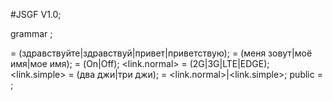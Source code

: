 #JSGF V1.0;

grammar ;

<greet> = (здравствуйте|здравствуй|привет|приветствую);
<represent> = (меня зовут|моё имя|мое имя);
<status> = (On|Off);
<link.normal> = (2G|3G|LTE|EDGE);
<link.simple> = (два джи|три джи);
<links> = <link.normal>|<link.simple>;
public <query> = <greet> <expression>;
